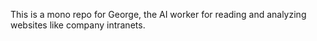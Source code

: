 This is a mono repo for George, the AI worker for reading and analyzing websites like company intranets.

